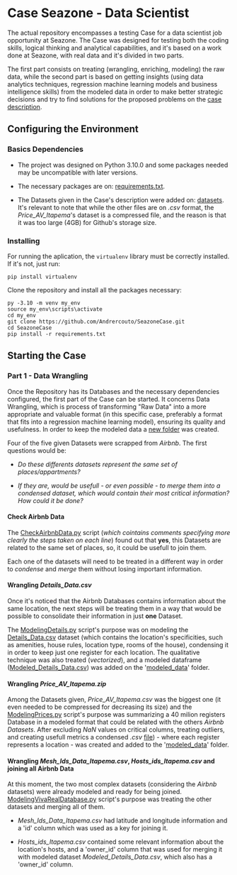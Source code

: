 # Case Seazone - Data Scientist

The actual repository encompasses a testing Case for a data scientist job opportunity at Seazone. The Case was designed for testing both the coding skills, logical thinking and analytical capabilities, and it's based on a work done at Seazone, with real data and it's divided in two parts.

The first part consists on treating (wrangling, enriching, modeling) the raw data, while the second part is based on getting insights (using data analytics techniques, regression machine learning models and business intelligence skills) from the modeled data in order to make better strategic decisions and try to find solutions for the proposed problems on the [case description](https://github.com/Andrercouto/SeazoneCase/blob/main/references/seazone_code_challenge.pdf).



## Configuring the Environment

### Basics Dependencies

 - The project was designed on Python 3.10.0 and some packages needed may be uncompatible with later versions.

 - The necessary packages are on: [requirements.txt](https://github.com/Andrercouto/SeazoneCase/blob/main/requirements.txt).

 - The Datasets given in the Case's description were added on: [datasets](https://github.com/Andrercouto/SeazoneCase/tree/main/data). It's relevant to note that while the other files are on *.csv* format, the *Price_AV_Itapema*'s dataset is a compressed file, and the reason is that it was too large (4GB) for Github's storage size.

### Installing

For running the aplication, the <code>virtualenv</code> library must be correctly installed. If it's not, just run:

<code>pip install virtualenv</code>

Clone the repository and install all the packages necessary:

```
py -3.10 -m venv my_env 
source my_env\scripts\activate 
cd my_env
git clone https://github.com/Andrercouto/SeazoneCase.git 
cd SeazoneCase
pip install -r requirements.txt
```

## Starting the Case

### Part 1 - Data Wrangling

Once the Repository has its Databases and the necessary dependencies configured, the first part of the Case can be started. It concerns Data Wrangling, which is process of transforming "Raw Data" into a more appropriate and valuable format (in this specific case, preferably a format that fits into a regression machine learning model), ensuring its quality and usefulness. In order to keep the modeled data a [new folder](https://github.com/Andrercouto/SeazoneCase/tree/main/modeled_data) was created.

Four of the five given Datasets were scrapped from *Airbnb*. The first questions would be: 

- *Do these differents datasets represent the same set of places/appartments?*

- *If they are, would be usefull - or even possible - to merge them into a condensed dataset, which would contain their most critical information? How could it be done?*

#### Check Airbnb Data

The [CheckAirbnbData.py](https://github.com/Andrercouto/SeazoneCase/blob/main/Scripts/DataWrangling/CheckAirbnbData.py) script (*which cointains comments specifying more clearly the steps taken on each line*) found out that **yes**, this Datasets are related to the same set of places, so, it could be usefull to join them.

Each one of the datasets will need to be treated in a different way in order to *condense* and *merge* them without losing important information. 

#### Wrangling *Details_Data.csv*

Once it's noticed that the Airbnb Databases contains information about the same location, the next steps will be treating them in a way that would be possible to consolidate their information in just **one** Dataset.

The [ModelingDetails.py](https://github.com/Andrercouto/SeazoneCase/blob/main/Scripts/DataWrangling/ModelingDetails.py) script's purpose was on modeling the [Details_Data.csv](https://github.com/Andrercouto/SeazoneCase/blob/main/raw_data/Details_Data.csv) dataset (which contains the location's specificities, such as amenities, house rules, location type, rooms of the house), condensing it in order to keep just one register for each location. The qualitative technique was also treated (*vectorized*), and a modeled dataframe ([Modeled_Details_Data.csv](https://github.com/Andrercouto/SeazoneCase/blob/main/modeled_data/Modeled_Details_Data.csv)) was added on the '[modeled_data](https://github.com/Andrercouto/SeazoneCase/blob/main/modeled_data)' folder.

#### Wrangling *Price_AV_Itapema.zip*

Among the Datasets given, *Price_AV_Itapema.csv* was the biggest one (it even needed to be compressed for decreasing its size) and the [ModelingPrices.py](https://github.com/Andrercouto/SeazoneCase/blob/main/Scripts/DataWrangling/ModelingPrices.py) script's purpose was summarizing a 40 milion registers Database in a modeled format that could be related with the others *Airbnb Datasets*. After excluding *NaN* values on critical columns, treating outliers, and creating usefull metrics a condensed *.csv* [file](https://github.com/Andrercouto/SeazoneCase/blob/main/modeled_data/Modeled_Prices_Data.csv)) - where each register represents a location - was created and added to the '[modeled_data](https://github.com/Andrercouto/SeazoneCase/blob/main/modeled_data)' folder.

#### Wrangling *Mesh_Ids_Data_Itapema.csv*, *Hosts_ids_Itapema.csv* and joining all Airbnb Data

At this moment, the two most complex datasets (considering the *Airbnb* datasets) were already modeled and ready for being joined. [ModelingVivaRealDatabase.py](https://github.com/Andrercouto/SeazoneCase/blob/main/Scripts/DataWrangling/ModelingVivaRealDatabase.py) script's purpose was treating the other datasets and merging all of them.

 - *Mesh_Ids_Data_Itapema.csv* had latitude and longitude information and a 'id' column which was used as a key for joining it.

- *Hosts_ids_Itapema.csv* contained some relevant information about the location's hosts, and a 'owner_id' column that was used for merging it with modeled dataset *Modeled_Details_Data.csv*, which also has a 'owner_id' column. 